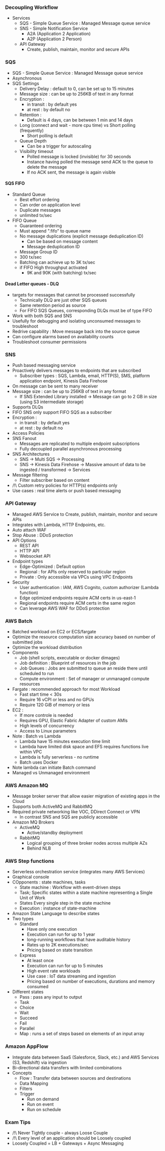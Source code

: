 ### Decoupling Workflow

- Services 
  - SQS - Simple Queue Service : Managed Message queue service
  - SNS - Simple Notification Service 
    - A2A (Application 2 Application)
    - A2P (Application 2 Person)
  - API Gateway 
    - Create, publish, maintain, monitor and secure APIs

### SQS 

- SQS - Simple Queue Service : Managed Message queue service
- Asynchronous 
- SQS Settings 
  - Delivery Delay : default to 0, can be set up to 15 minutes 
  - Message size : can be up to 256KB of text in any format 
  - Encryption : 
    - in transit : by default yes
    - at rest : by default no
  - Retention : 
    - Default is 4 days, can be between 1 min and 14 days 
  - Long (connect and wait - more cpu time) vs Short polling (frequently)
    - Short polling is default
  - Queue Depth 
    - Can be a trigger for autoscaling 
  - Visibility timeout 
    - Polled message is locked (invisible) for 30 seconds 
    - Instance having polled the message send ACK to the queue to delete the message
    - If no ACK sent, the message is again visible

#### SQS FIFO 

- Standard Queue 
  - Best effort ordering 
  - Can order on application level 
  - Duplicate messages
  - unlimited tx/sec
- FIFO Queue 
  - Guaranteed ordering
  - Must append ".fifo" to queue name
  - No message duplications (explicit message deduplication ID)
    - Can be based on message content 
    - Message deduplication ID
  - Message Group ID 
  - 300 tx/sec
  - Batching can achieve up to 3K tx/sec
  - if FIFO High throughput activated 
    - 9K and 90K (with batching) tx/sec

#### Dead Letter queues - DLQ

- targets for messages that cannot be processed successfully 
  - Technically DLQ are just other SQS queues 
  - Same retention period as source 
  - For FIFO SQS Queues, corresponding DLQs must be of type FIFO
- Work with both SQS and SNS 
- Usefully for debugging and isolating unconsumed messages to troubleshoot 
- Redrive capability : Move message back into the source queue
- Can configure alarms based on availability counts 
- Troubleshoot consumer permissions 


### SNS 

- Push based messaging service 
- Proactively delivers messages to endpoints that are subscribed
  - Subscriber types : SQS, Lambda, email, HTTP(S), SMS, platform application endpoint, Kinesis Data Firehose
- On message can be sent to many receiver
- Message size : can be up to 256KB of text in any format
  - If SNS Extended Library installed -> Message can go to 2 GB in size (using S3 intermediate storage)
- Supports DLQs 
- FIFO SNS only support FIFO SQS as a subscriber 
- Encryption :
  - in transit : by default yes
  - at rest : by default no
- Access Policies 
- SNS Fanout 
  - Messages are replicated to multiple endpoint subscriptions 
  - Fully decoupled parallel asynchronous processing 
- SNS Architectures 
  - SNS -> Multi SQS -> Processing 
  - SNS -> Kinesis Data Firehose -> Massive amount of data to be ingested / transformed -> Services 
- Message filtering 
  - Filter subscriber based on content 
- /!\ Custom retry policies for HTTP(s) endpoints only 
- Use cases : real time alerts or push based messaging 

### API Gateway 

- Managed AWS Service to Create, publish, maintain, monitor and secure APIs
- Integrates with Lambda, HTTP Endpoints, etc. 
- Auto attach WAF 
- Stop Abuse : DDoS protection 
- API Options 
  - REST API 
  - HTTP API 
  - Websocket API 
- Endpoint types 
  - Edge-Optimized : Default option 
  - Regional : for APIs only reserved to particular region 
  - Private : Only accessible via VPCs using VPC Endpoints 
- Security 
  - User authentication : IAM, AWS Cognito, custom authorizer (Lambda function)
  - Edge optimized endpoints require ACM certs in us-east-1 
  - Regional endpoints require ACM certs in the same region 
  - Can leverage AWS WAF for DDoS protection 

### AWS Batch

- Batched workload on EC2 or ECS/fargate
- Optimize the resource computation size accuracy based on number of submitted jobs  
- Optimize the workload distribution
- Components 
  - Job (shell scripts, executable or docker dimages)
  - Job definition : Blueprint of resources in the job 
  - Job Queues : Jobs are submitted to queue an reside there until scheduled to run 
  - Compute environment : Set of manager or unmanaged compute resources
- Fargate : recommended approach for most Workload 
  - Fast start time < 30s
  - Require 16 vCPI or less and no GPUs
  - Require 120 GiB of memory or less 
- EC2 : 
  - If more controle is needed 
  - Requires GPU, Elastic Fabric Adapter of custom AMIs
  - High levels of concurrency 
  - Access to Linux parameters 
- Note : Batch vs Lambda 
  - Lambda have 15 minutes execution time limit 
  - Lambda have limited disk space and EFS requires functions live within VPC
  - Lambda is fully serverless - no runtime 
  - Batch uses Docker 
- Note lambda can initiate Batch command 
- Managed vs Unmanaged environment

### AWS Amazon MQ 

- Message broker server that allow easier migration of existing apps in the Cloud 
- Supports both ActiveMQ and RabbitMQ
- Required private networking like VOC, DDirect Connect or VPN
  - In contrast SNS and SQS are publicly accessible 
- Amazon MQ Brokers 
  - ActiveMQ
    - Active/standby deployment
  - RabbitMQ
    - Logical grouping of three broker nodes across multiple AZs 
    - Behind NLB

### AWS Step functions 

- Serverless orchestration service (integrates many AWS Services)
- Graphical console 
- COpponents : state machines, tasks
  - State machine : Workflow with event-driven steps 
  - Task; Specific states within a state machine representing a Single Unit of Work 
  - States Every single step in the state machine 
  - Execution : instance of state-machine 
- Amazon State Language to describe states 
- Two types 
  - Standard 
    - Have only one execution 
    - Execution can run for up to 1 year
    - long-running workflows that have auditable history 
    - Rates up to 2K executions/sec
    - Pricing based on state transition 
  - Express 
    - At least once 
    - Execution can run for up to 5 minutes 
    - High event rate workloads 
    - Use case : IoT data streaming and ingestion 
    - Pricing based on number of executions, durations and memory consumed 
- Different states 
  - Pass : pass any input to output 
  - Task 
  - Choice 
  - Wait 
  - Succeed 
  - Fail
  - Parallel 
  - Map : runs a set of steps based on elements of an input array

### Amazon AppFlow 

- Integrate data between SaaS (Salesforce, Slack, etc.) and AWS Services (S3, Redshift) via ingestion 
- Bi-directional data transfers with limited combinations 
- Concepts 
  - Flow : Transfer data between sources and destinations 
  - Data Mapping 
  - Filters 
  - Trigger 
    - Run on demand
    - Run on event 
    - Run on schedule 

### Exam Tips 

- /!\ Never Tightly couple - always Loose Couple
- /!\ Every level of an application should be Loosely coupled 
- Loosely Coupled = LB + Gateways + Async Messaging 